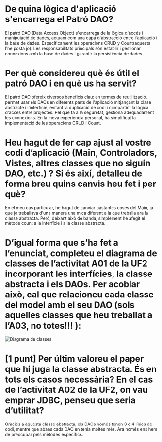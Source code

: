 # De quina lògica d'aplicació s'encarrega el Patró DAO?
El patró DAO (Data Access Object) s'encarrega de la lògica d'accés i manipulació de dades, actuant com una capa d'abstracció entre l'aplicació i la base de dades. Específicament les operacions CRUD y Count(aquesta l'he posta jo). Les responsabilitats principals són establir i gestionar connexions amb la base de dades i garantir la persistència de dades.

#  Per què considereu què és útil el patró DAO i en què us ha servit?
El patró DAO ofereix diversos beneficis clau: en termes de reutilització, permet usar els DAOs en diferents parts de l'aplicació mitjançant la clase abstracte i l'interfície, evitant la duplicació de codi i compartint la lògica d'accés entre projectes. Pel que fa a la seguretat, gestiona adequadament les connexions. En la meva experiència personal, ha simplificat la implementació de les operacions CRUD i Count.

# Heu hagut de fer cap ajust al vostre codi d’aplicació (Main, Controladors, Vistes, altres classes que no siguin DAO, etc.) ? Si és així, detalleu de forma breu quins canvis heu fet i per què?
En el meu cas particular, he hagut de canviar bastantes coses del Main, ja que jo treballava d'una manera una mica diferent a la que treballa ara la classe abstracta. Però, deixant això de banda, simplement he afegit el mètode count a la interfície i a la classe abstracta.

# D’igual forma que s’ha fet a l’enunciat, completeu el diagrama de classes de l’activitat A01 de la UF2 incorporant les interfícies, la classe abstracta i els DAOs. Per acoblar això, cal que relacioneu cada classe del model amb el seu DAO (sols aquelles classes que heu treballat a l’A03, no totes!!! ):
![Diagrama de classes](/src/main/resources/diagrama.png)

# [1 punt] Per últim valoreu el paper que hi juga la classe abstracta. És en tots els casos necessària? En el cas de l’activitat A02 de la UF2, on vau emprar JDBC, penseu que seria d’utilitat?   
Gràcies a aquesta classe abstracta, els DAOs només tenen 3 o 4 línies de codi, mentre que abans cada DAO en tenia moltes més. Ara només ens hem de preocupar pels mètodes específics.